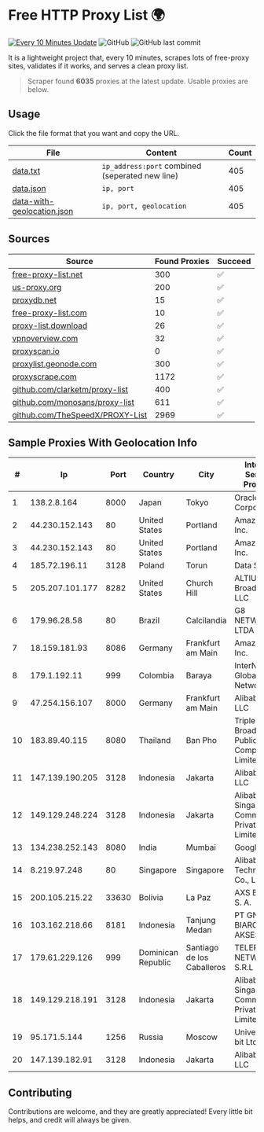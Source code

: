 
# Free HTTP Proxy List 🌍

[![Every 10 Minutes Update](https://github.com/mertguvencli/http-proxy-list/actions/workflows/main.yml/badge.svg?branch=main)](https://github.com/mertguvencli/http-proxy-list/actions/workflows/main.yml)
![GitHub](https://img.shields.io/github/license/mertguvencli/http-proxy-list)
![GitHub last commit](https://img.shields.io/github/last-commit/mertguvencli/http-proxy-list)

It is a lightweight project that, every 10 minutes, scrapes lots of free-proxy sites, validates if it works, and serves a clean proxy list.


> Scraper found **6035** proxies at the latest update. Usable proxies are below.

## Usage

Click the file format that you want and copy the URL.


|File|Content|Count|
|----|-------|-----|
|[data.txt](https://raw.githubusercontent.com/mertguvencli/http-proxy-list/main/proxy-list/data.txt)|`ip_address:port` combined (seperated new line)|405|
|[data.json](https://raw.githubusercontent.com/mertguvencli/http-proxy-list/main/proxy-list/data.json)|`ip, port`|405|
|[data-with-geolocation.json](https://raw.githubusercontent.com/mertguvencli/http-proxy-list/main/proxy-list/data-with-geolocation.json)|`ip, port, geolocation`|405|

## Sources

|Source|Found Proxies|Succeed|
|------|-------------|-------|
|[free-proxy-list.net](https://free-proxy-list.net)|300|✅|
|[us-proxy.org](https://www.us-proxy.org)|200|✅|
|[proxydb.net](http://proxydb.net)|15|✅|
|[free-proxy-list.com](https://free-proxy-list.com/?page=&port=&type%5B%5D=http&type%5B%5D=https&up_time=0&search=Search)|10|✅|
|[proxy-list.download](https://www.proxy-list.download/HTTP)|26|✅|
|[vpnoverview.com](https://vpnoverview.com/privacy/anonymous-browsing/free-proxy-servers)|32|✅|
|[proxyscan.io](https://www.proxyscan.io)|0|✅|
|[proxylist.geonode.com](https://proxylist.geonode.com/api/proxy-list?limit=300&page=1&sort_by=lastChecked&sort_type=desc&protocols=http,https)|300|✅|
|[proxyscrape.com](https://api.proxyscrape.com/v2/?request=displayproxies&protocol=http&timeout=10000&country=all&ssl=all&anonymity=all)|1172|✅|
|[github.com/clarketm/proxy-list](https://raw.githubusercontent.com/clarketm/proxy-list/master/proxy-list-raw.txt)|400|✅|
|[github.com/monosans/proxy-list](https://raw.githubusercontent.com/monosans/proxy-list/main/proxies/http.txt)|611|✅|
|[github.com/TheSpeedX/PROXY-List](https://raw.githubusercontent.com/TheSpeedX/PROXY-List/master/http.txt)|2969|✅|


## Sample Proxies With Geolocation Info

|#|Ip|Port|Country|City|Internet Service Provider|
|-|--|----|-------|----|-------------------------|
|1|138.2.8.164|8000|Japan|Tokyo|Oracle Corporation|
|2|44.230.152.143|80|United States|Portland|Amazon.com, Inc.|
|3|44.230.152.143|80|United States|Portland|Amazon.com, Inc.|
|4|185.72.196.11|3128|Poland|Torun|Data Space|
|5|205.207.101.177|8282|United States|Church Hill|ALTIUS Broadband, LLC|
|6|179.96.28.58|80|Brazil|Calcilandia|G8 NETWORKS LTDA|
|7|18.159.181.93|8086|Germany|Frankfurt am Main|Amazon.com, Inc.|
|8|179.1.192.11|999|Colombia|Baraya|InterNexa Global Network|
|9|47.254.156.107|8000|Germany|Frankfurt am Main|Alibaba.com LLC|
|10|183.89.40.115|8080|Thailand|Ban Pho|Triple T Broadband Public Company Limited|
|11|147.139.190.205|3128|Indonesia|Jakarta|Alibaba.com LLC|
|12|149.129.248.224|3128|Indonesia|Jakarta|Alibaba.com Singapore E-Commerce Private Limited|
|13|134.238.252.143|8080|India|Mumbai|Google LLC|
|14|8.219.97.248|80|Singapore|Singapore|Alibaba (US) Technology Co., Ltd.|
|15|200.105.215.22|33630|Bolivia|La Paz|AXS Bolivia S. A.|
|16|103.162.218.66|8181|Indonesia|Tanjung Medan|PT GNET BIARO AKSES|
|17|179.61.229.126|999|Dominican Republic|Santiago de los Caballeros|TELERY NETWORKS, S.R.L|
|18|149.129.218.191|3128|Indonesia|Jakarta|Alibaba.com Singapore E-Commerce Private Limited|
|19|95.171.5.144|1256|Russia|Moscow|Universum bit Ltd.|
|20|147.139.182.91|3128|Indonesia|Jakarta|Alibaba.com LLC|



## Contributing

Contributions are welcome, and they are greatly appreciated! Every
little bit helps, and credit will always be given.

